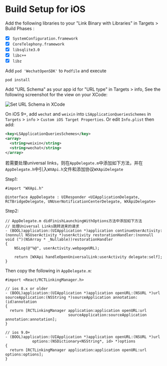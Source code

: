# Build Setup for iOS

Add the following libraries to your "Link Binary with Libraries" in Targets > Build Phases :

- [x] `SystemConfiguration.framework`
- [x] `CoreTelephony.framework`
- [x] `libsqlite3.0`
- [x] `libc++`
- [x] `libz`

Add `pod 'WechatOpenSDK'` to `Podfile` and execute
```shell
pod install
```

Add "URL Schema" as your app id for "URL type" in Targets > info, See 
the following screenshot for the view on your XCode:

![Set URL Schema in XCode](https://i.loli.net/2019/08/31/yUD2F5MrPKjngo3.jpg)

On iOS 9+, add `wechat` and `weixin` into `LSApplicationQueriesSchemes` in 
`Targets` > `info` > `Custom iOS Target Properties`. Or edit `Info.plist` 
then add:

```xml
<key>LSApplicationQueriesSchemes</key>
<array>
  <string>weixin</string>
  <string>wechat</string>
</array>
```

若需要处理universal links，则在`AppDelegate.m`中添加如下方法，并在`AppDelegate.h`中引入`WXApi.h`文件和添加协议`WXApiDelegate`

Step1:

```
#import "WXApi.h"

@interface AppDelegate : UIResponder <UIApplicationDelegate, RCTBridgeDelegate, UNUserNotificationCenterDelegate, WXApiDelegate>
```

Step2:

```
// AppDelegate.m didFinishLaunchingWithOptions方法中添加如下方法
// 处理Universal Links跳转进来的请求
- (BOOL)application:(UIApplication *)application continueUserActivity:(nonnull NSUserActivity *)userActivity restorationHandler:(nonnull void (^)(NSArray * _Nullable))restorationHandler
{
    NSLog(@"%@", userActivity.webpageURL);
    
    return [WXApi handleOpenUniversalLink:userActivity delegate:self];
}
```



Then copy the following in `AppDelegate.m`:

```objc
#import <React/RCTLinkingManager.h>

// ios 8.x or older
- (BOOL)application:(UIApplication *)application openURL:(NSURL *)url
sourceApplication:(NSString *)sourceApplication annotation:(id)annotation
{
  return [RCTLinkingManager application:application openURL:url
                            sourceApplication:sourceApplication annotation:annotation];
}

// ios 9.0+
- (BOOL)application:(UIApplication *)application openURL:(NSURL *)url
            options:(NSDictionary<NSString*, id> *)options
{
  return [RCTLinkingManager application:application openURL:url options:options];
}
```

